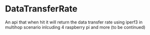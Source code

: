 # DataTransferRate
An api that when hit it will return the data transfer rate using iperf3 in multihop scenario inlcuding 4 raspberry pi and more (to be continued)

